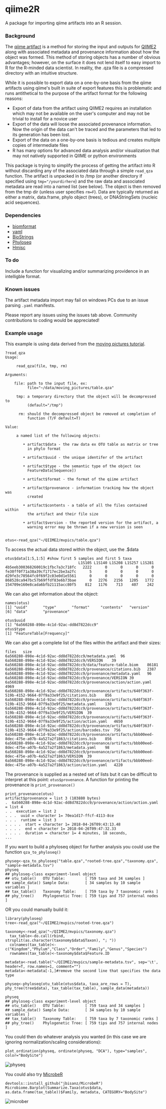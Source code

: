 # qiime2R
A package for importing qiime artifacts into an R session.

### Background
The [qiime artifact](https://docs.qiime2.org/2018.4/concepts/#data-files-qiime-2-artifacts) is a method for storing the input and outputs for [QIIME2](https://qiime2.org/) along with associated metadata and provenance information about how the object was formed. This method of storing objects has a number of obvious advantages; however, on the surface it does not lend itself to easy import to R for the R-minded data scientist. In reality, the .qza file is a compressed directory with an intuitive structure.

While it is possible to export data on a one-by-one basis from the qiime artifacts using qiime's built in suite of export features this is problematic and runs antithetical to the purpose of the artifact format for the following reasons:

* Export of data from the artifact using QIIME2 requires an installation which may not be available on the user's computer and may not be trivial to install for a novice user
* Export of the data will loose the associated provenance information. Now the origin of the data can't be traced and the parameters that led to its generation has been lost.
* Export of the data on a one-by-one basis is tedious and creates multiple copies of intermediate files
* R has many options for advanced data analysis and/or visualization that may not natively supported in QIIME or python environments

This package is trying to simplify the process of getting the artifact into R without discarding any of the associated data through a simple `read_qza` function. The artifact is unpacked in to /tmp (or another directory if specified using `tmp="/yourdirhere`) and the raw data and associated metadata are read into a named list (see below). The object is then removed from the tmp dir (unless user specifies `rm=F`). Data are typically returned as either a matrix, data.frame, phylo object (trees), or DNAStringSets (nucleic acid sequences).

### Dependencies
* [biomformat](https://www.bioconductor.org/packages/release/bioc/html/biomformat.html)
* [yaml](https://cran.r-project.org/web/packages/yaml/index.html)
* [BioStrings](https://bioconductor.org/packages/release/bioc/html/Biostrings.html)
* [Phyloseq](https://www.bioconductor.org/packages/release/bioc/html/phyloseq.html)
* [Hmisc](https://www.google.com/search?q=Hmisc&rlz=1C5CHFA_enIN774IN774&oq=Hmisc&aqs=chrome.0.69i59j69i60l3j0l2.628j1j9&sourceid=chrome&ie=UTF-8)

### To do
Include a function for visualizing and/or summarizing providence in an intelligble format.

### Known issues
The artifact metadata import may fail on windows PCs due to an issue parsing `.yaml` manifests.

Please report any issues using the issues tab above. Community contributions to coding would be appreciated!


### Example usage

This example is using data derived from the [moving pictures tutorial](https://docs.qiime2.org/2018.4/tutorials/moving-pictures/).
```
?read_qza
Usage:

     read_qza(file, tmp, rm)
     
Arguments:

    file: path to the input file, ex:
          file="~/data/moving_pictures/table.qza"

     tmp: a temporary directory that the object will be decompressed to
          (default="/tmp")

      rm: should the decompressed object be removed at completion of
          function (T/F default=T)

Value:

     a named list of the following objects:

        • artifact$data - the raw data ex OTU table as matrix or tree
          in phylo format

        • artifact$uuid - the unique identifer of the artifact

        • artifact$type - the semantic type of the object (ex
          FeatureData[Sequence])

        • artifact$format - the format of the qiime artifact

        • artifact$provenance - information tracking how the object was
          created

        • artifact$contents - a table of all the files contained within
          the artifact and their file size

        • artifact$version - the reported version for the artifact, a
          warning error may be thrown if a new version is seen


```

```
otus<-read_qza("~/QIIME2/mvpics/table.qza")
```

To access the actual data stored within the object, use the .$data

```
otus$data[1:5,1:5] #show first 5 samples and first 5 taxa
                                 L1S105 L1S140 L1S208 L1S257 L1S281
4b5eeb300368260019c1fbc7a3c718fc   2222      0      0      0      0
fe30ff0f71a38a39cf1717ec2be3a2fc      5      0      0      0      0
d29fe3c70564fc0f69f2c03e0d1e5561      0      0      0      0      0
868528ca947bc57b69ffdf83e6b73bae      0   2276   2156   1205   1772
154709e160e8cada6bfb21115acc80f5    812   1176    713    407    242
```

We can also get information about the object:
```
names(otus)
[1] "uuid"       "type"       "format"     "contents"   "version"   
[6] "data"       "provenance"
```

```
otus$uuid
[1] "6a560288-898e-4c1d-92ac-dd8d7822dcc9"
otus$type
[1] "FeatureTable[Frequency]"
```

We can also get a complete list of the files within the artifact and their sizes:
```
files	size
6a560288-898e-4c1d-92ac-dd8d7822dcc9/metadata.yaml	96
6a560288-898e-4c1d-92ac-dd8d7822dcc9/VERSION	39
6a560288-898e-4c1d-92ac-dd8d7822dcc9/data/feature-table.biom	86181
6a560288-898e-4c1d-92ac-dd8d7822dcc9/provenance/citations.bib	2387
6a560288-898e-4c1d-92ac-dd8d7822dcc9/provenance/metadata.yaml	96
6a560288-898e-4c1d-92ac-dd8d7822dcc9/provenance/VERSION	39
6a560288-898e-4c1d-92ac-dd8d7822dcc9/provenance/action/action.yaml	4969
6a560288-898e-4c1d-92ac-dd8d7822dcc9/provenance/artifacts/640f363f-519b-4152-9664-07f9a33e9f25/citations.bib	856
6a560288-898e-4c1d-92ac-dd8d7822dcc9/provenance/artifacts/640f363f-519b-4152-9664-07f9a33e9f25/metadata.yaml	130
6a560288-898e-4c1d-92ac-dd8d7822dcc9/provenance/artifacts/640f363f-519b-4152-9664-07f9a33e9f25/VERSION	39
6a560288-898e-4c1d-92ac-dd8d7822dcc9/provenance/artifacts/640f363f-519b-4152-9664-07f9a33e9f25/action/action.yaml	4650
6a560288-898e-4c1d-92ac-dd8d7822dcc9/provenance/artifacts/640f363f-519b-4152-9664-07f9a33e9f25/action/barcodes.tsv	756
6a560288-898e-4c1d-92ac-dd8d7822dcc9/provenance/artifacts/bbb00eed-8dec-475e-a07b-4a527a2f1863/citations.bib	856
6a560288-898e-4c1d-92ac-dd8d7822dcc9/provenance/artifacts/bbb00eed-8dec-475e-a07b-4a527a2f1863/metadata.yaml	98
6a560288-898e-4c1d-92ac-dd8d7822dcc9/provenance/artifacts/bbb00eed-8dec-475e-a07b-4a527a2f1863/VERSION	39
6a560288-898e-4c1d-92ac-dd8d7822dcc9/provenance/artifacts/bbb00eed-8dec-475e-a07b-4a527a2f1863/action/action.yaml	4220
```
The provenance is supplied as a nested set of lists but it can be difficult to interpret at this point: `otus$provenance`. A function for printing the provenance is `print_provenance()`

```
print_provenance(otus)
artifact$provenance = list 3 (103880 bytes)
.  6a560288-898e-4c1d-92ac-dd8d7822dcc9/provenance/action/action.yaml = list 4
. .  execution = list 2
. . .  uuid = character 1= 70ea1d17-ffcf-4113-8ce 
. . .  runtime = list 3
. . . .  start = character 1= 2018-04-26T09:43:13.48 
. . . .  end = character 1= 2018-04-26T09:47:32.33 
. . . .  duration = character 1= 4 minutes, 18 seconds, 
...
```

If you want to build a phyloseq object for further analysis you could use the function `qza_to_phyloseq()`
```
physeq<-qza_to_phyloseq("table.qza","rooted-tree.qza","taxonomy.qza", "sample-metadata.tsv")
physeq
## phyloseq-class experiment-level object
## otu_table()   OTU Table:         [ 759 taxa and 34 samples ]
## sample_data() Sample Data:       [ 34 samples by 10 sample variables ]
## tax_table()   Taxonomy Table:    [ 759 taxa by 7 taxonomic ranks ]
## phy_tree()    Phylogenetic Tree: [ 759 tips and 757 internal nodes ]
```

OR you could manually build it:

```
library(phyloseq)
tree<-read_qza("~/QIIME2/mvpics/rooted-tree.qza")

taxonomy<-read_qza("~/QIIME2/mvpics/taxonomy.qza")
  tax_table<-do.call(rbind, strsplit(as.character(taxonomy$data$Taxon), "; "))
  colnames(tax_table)<-c("Kingdom","Phylum","Class","Order","Family","Genus","Species")
  rownames(tax_table)<-taxonomy$data$Feature.ID
  
metadata<-read.table("~/QIIME2/mvpics/sample-metadata.tsv", sep='\t', header=T, row.names=1, comment="")
metadata<-metadata[-1,]#remove the second line that specifies the data type

physeq<-phyloseq(otu_table(otus$data, taxa_are_rows = T), phy_tree(tree$data), tax_table(tax_table), sample_data(metadata))

physeq
## phyloseq-class experiment-level object
## otu_table()   OTU Table:         [ 759 taxa and 34 samples ]
## sample_data() Sample Data:       [ 34 samples by 10 sample variables ]
## tax_table()   Taxonomy Table:    [ 759 taxa by 7 taxonomic ranks ]
## phy_tree()    Phylogenetic Tree: [ 759 tips and 757 internal nodes ]
```

You could then do whatever analysis you wanted (in this case we are ignoring normalization/scaling considerations):
```
plot_ordination(physeq, ordinate(physeq, "DCA"), type="samples", color="BodySite")
```
![physeq](https://github.com/jbisanz/qiime2R/raw/master/images/physeq.png)

You could also try [MicrobeR](https://github.com/jbisanz/MicrobeR)
```
devtools::install_github("jbisanz/MicrobeR")
Microbiome.Barplot(Summarize.Taxa(otus$data, as.data.frame(tax_table))$Family, metadata, CATEGORY="BodySite")
```
![microber](https://github.com/jbisanz/qiime2R/raw/master/images/microber.png)
